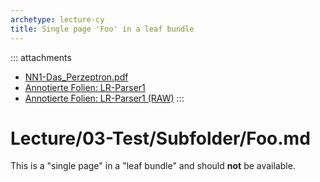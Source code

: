 ```yaml
---
archetype: lecture-cy
title: Single page 'Foo' in a leaf bundle
---
```


::: attachments
-   [NN1-Das_Perzeptron.pdf]
-   [Annotierte Folien: LR-Parser1]
-   [Annotierte Folien: LR-Parser1 (RAW)]
:::

  [NN1-Das_Perzeptron.pdf]: files/NN1-Das_Perzeptron.pdf
  [Annotierte Folien: LR-Parser1]: https://github.com/Compiler-CampusMinden/AnnotatedSlides/blob/master/lr-parser1.ann.ma.pdf
  [Annotierte Folien: LR-Parser1 (RAW)]: https://raw.githubusercontent.com/Compiler-CampusMinden/AnnotatedSlides/master/lr-parser1.ann.ma.pdf

# Lecture/03-Test/Subfolder/Foo.md

This is a "single page" in a "leaf bundle" and should **not** be available.
